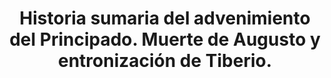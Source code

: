 ---
title: "Historia sumaria del advenimiento del Principado. Muerte de Augusto y entronización de Tiberio."
weight: 20
---